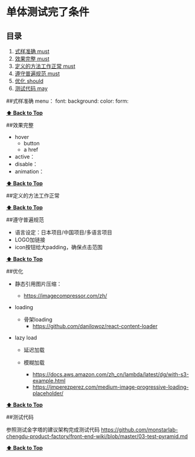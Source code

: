 # 单体测试完了条件
<a name="table-of-contents"></a>
## 目录

  1. [式样准确 must](#style)
  1. [效果完整 must](#effect)
  1. [定义的方法工作正常 must](#function)
  1. [遵守普遍规范 must](#function)
  1. [优化 should](#destructuring)
  1. [测试代码 may](#autoTest)

<a name="style"></a>
##式样准确
menu：
font:
background:
color:
form:

**[⬆ Back to Top](#table-of-contents)**

<a name="effect"></a>
##效果完整
+ hover
    + button 
    + a href
+ active：
+ disable：
+ animation：

**[⬆ Back to Top](#table-of-contents)**

<a name="function"></a>
##定义的方法工作正常

**[⬆ Back to Top](#table-of-contents)**

<a name="types"></a>
##遵守普遍规范

+ 语言设定：日本项目/中国项目/多语言项目
+ LOGO加链接
+ icon按钮给大padding，确保点击范围

**[⬆ Back to Top](#table-of-contents)**

<a name="types"></a>
##优化

+ 静态引用图片压缩：
  +  https://imagecompressor.com/zh/
+ loading
  + 骨架loading
    + https://github.com/danilowoz/react-content-loader
    
    
+ lazy load 
  + 延迟加载
    
      
  + 模糊加载
    + https://docs.aws.amazon.com/zh_cn/lambda/latest/dg/with-s3-example.html
    + https://jmperezperez.com/medium-image-progressive-loading-placeholder/

**[⬆ Back to Top](#table-of-contents)**

<a name="types"></a>
##测试代码

参照测试金字塔的建议架构完成测试代码
https://github.com/monstarlab-chengdu-product-factory/front-end-wiki/blob/master/03-test-pyramid.md

**[⬆ Back to Top](#table-of-contents)**
